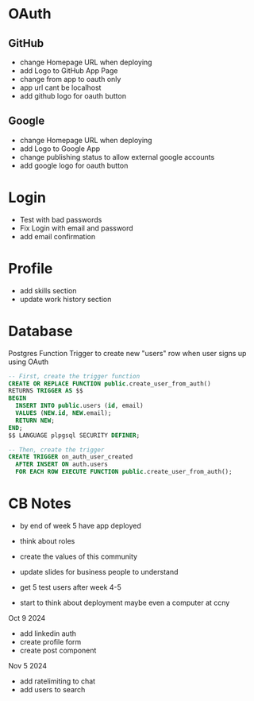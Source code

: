# OAuth

## GitHub

- change Homepage URL when deploying
- add Logo to GitHub App Page
- change from app to oauth only
- app url cant be localhost
- add github logo for oauth button

## Google

- change Homepage URL when deploying
- add Logo to Google App
- change publishing status to allow external google accounts
- add google logo for oauth button

# Login

- Test with bad passwords
- Fix Login with email and password
- add email confirmation

# Profile

- add skills section
- update work history section

# Database

Postgres Function Trigger to create new "users" row when user signs up using OAuth

```sql
-- First, create the trigger function
CREATE OR REPLACE FUNCTION public.create_user_from_auth()
RETURNS TRIGGER AS $$
BEGIN
  INSERT INTO public.users (id, email)
  VALUES (NEW.id, NEW.email);
  RETURN NEW;
END;
$$ LANGUAGE plpgsql SECURITY DEFINER;

-- Then, create the trigger
CREATE TRIGGER on_auth_user_created
  AFTER INSERT ON auth.users
  FOR EACH ROW EXECUTE FUNCTION public.create_user_from_auth();
```

# CB Notes

- by end of week 5 have app deployed
- think about roles
- create the values of this community

- update slides for business people to understand
- get 5 test users after week 4-5
- start to think about deployment maybe even a computer at ccny

Oct 9 2024

- add linkedin auth
- create profile form
- create post component

Nov 5 2024

- add ratelimiting to chat
- add users to search
